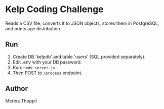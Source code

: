 # Kelp Coding Challenge

Reads a CSV file, converts it to JSON objects, stores them in PostgreSQL, and prints age distribution.

## Run
1. Create DB 'kelpdb' and table 'users' (SQL provided separately).
2. Edit .env with your DB password.
3. Run: `node server.js`
4. Then POST to `/process` endpoint.

## Author
Merina Thoppil

